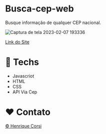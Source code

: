 # Busca-cep-web
 Busque informação de qualquer CEP nacional.
 
 ![Captura de tela 2023-02-07 193336](https://user-images.githubusercontent.com/106001465/217382176-5a4ea191-89b5-42d8-badc-a6b50d43edaf.png)
 
 <a href="https://henriquecorsi.github.io/Busca-cep-web/" target="_blank">Link do Site</a>


# 🔨 Techs
- Javascriot
- HTML
- CSS
- API Via Cep

# ❤️ Contato

<a href="https://www.linkedin.com/in/paulohenrique--/" target="_blank">© Henrique Corsi</a>
